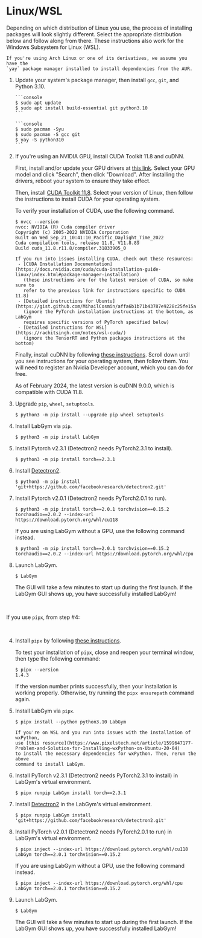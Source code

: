 # Linux/WSL

Depending on which distribution of Linux you use, the process of installing
packages will look slightly different. Select the appropriate distribution
below and follow along from there. These instructions also work for the
Windows Subsystem for Linux (WSL).

```{note}
If you're using Arch Linux or one of its derivatives, we assume you have the 
`yay` package manager installed to install dependencies from the AUR.
```

1. Update your system's package manager, then install `gcc`, `git`, and 
   Python 3.10.

   ````{tab} Ubuntu/Debian/WSL
   ```console
   $ sudo apt update
   $ sudo apt install build-essential git python3.10
   ```
   ````

   ````{tab} Arch
   ```console
   $ sudo pacman -Syu
   $ sudo pacman -S gcc git
   $ yay -S python310
   ```
   ````

2. If you're using an NVIDIA GPU, install CUDA Toolkit 11.8 and cuDNN.

   First, install and/or update your GPU drivers at
   [this link](https://www.nvidia.com/Download/index.aspx). Select your GPU
   model and click "Search", then click "Download". After installing the
   drivers, reboot your system to ensure they take effect.

   Then, install [CUDA Toolkit 11.8](https://developer.nvidia.com/cuda-11-8-0-download-archive?target_os=Linux&target_arch=x86_64).
   Select your version of Linux, then follow the instructions to install CUDA
   for your operating system.

   To verify your installation of CUDA, use the following command.

   ```pwsh-session
   $ nvcc --version
   nvcc: NVIDIA (R) Cuda compiler driver
   Copyright (c) 2005-2022 NVIDIA Corporation
   Built on Wed_Sep_21_10:41:10_Pacific_Daylight_Time_2022
   Cuda compilation tools, release 11.8, V11.8.89
   Build cuda_11.8.r11.8/compiler.31833905_0
   ```

   ```{note}
   If you run into issues installing CUDA, check out these resources:
    - [CUDA Installation Documentation](https://docs.nvidia.com/cuda/cuda-installation-guide-linux/index.html#package-manager-installation)
      (these instructions are for the latest version of CUDA, so make sure to 
      refer to the previous link for instructions specific to CUDA 11.8)
    - [Detailed instructions for Ubuntu](https://gist.github.com/MihailCosmin/affa6b1b71b43787e9228c25fe15aeba)
      (ignore the PyTorch installation instructions at the bottom, as LabGym
      requires specific versions of PyTorch specified below)
    - [Detailed instructions for WSL](https://rachitsingh.com/notes/wsl-cuda/)
      (ignore the TensorRT and Python packages instructions at the bottom)
   ```

   Finally, install cuDNN by following [these instructions](https://docs.nvidia.com/deeplearning/cudnn/installation/linux.html#installing-on-linux). 
   Scroll down until you see instructions for your operating system, then
   follow them. You will need to register an Nvidia Developer account, which 
   you can do for free.

   As of February 2024, the latest version is cuDNN 9.0.0, which is compatible
   with CUDA 11.8.

3. Upgrade `pip`, `wheel`, `setuptools`.

   ```console
   $ python3 -m pip install --upgrade pip wheel setuptools
   ```

4. Install LabGym via `pip`.
 
   ```console
   $ python3 -m pip install LabGym
   ```

5. Install Pytorch v2.3.1 (Detectron2 needs PyTorch2.3.1 to install).

   ```console
   $ python3 -m pip install torch==2.3.1
   ```

6. Install [Detectron2][].

   ```console
   $ python3 -m pip install 'git+https://github.com/facebookresearch/detectron2.git'
   ```

7. Install Pytorch v2.0.1 (Detectron2 needs PyTorch2.0.1 to run).

   ```console
   $ python3 -m pip install torch==2.0.1 torchvision==0.15.2 torchaudio==2.0.2 --index-url https://download.pytorch.org/whl/cu118
   ```

   If you are using LabGym without a GPU, use the following command instead.

   ```console
   $ python3 -m pip install torch==2.0.1 torchvision==0.15.2 torchaudio==2.0.2 --index-url https://download.pytorch.org/whl/cpu
   ```

8. Launch LabGym.

   ```console
   $ LabGym
   ```

   The GUI will take a few minutes to start up during the first launch. If the 
   LabGym GUI shows up, you have successfully installed LabGym!

&nbsp;

If you use `pipx`, from step #4:

&nbsp;
   

4. Install `pipx` by following 
   [these instructions](https://pipx.pypa.io/stable/installation/). 
   
   To test your installation of `pipx`, close and reopen your terminal window,
   then type the following command:

   ```console
   $ pipx --version
   1.4.3
   ```
   If the version number prints successfully, then your installation is working
   properly. Otherwise, try running the `pipx ensurepath` command again.

5. Install LabGym via `pipx`.
   
   ```console
   $ pipx install --python python3.10 LabGym
   ```
   
   ```{note}
   If you're on WSL and you run into issues with the installation of wxPython,
   use [this resource](https://www.pixelstech.net/article/1599647177-Problem-and-Solution-for-Installing-wxPython-on-Ubuntu-20-04)
   to install the necessary dependencies for wxPython. Then, rerun the above
   command to install LabGym.
   ```

6. Install PyTorch v2.3.1 (Detectron2 needs PyTorch2.3.1 to install) in LabGym's virtual environment.

   ```console
   $ pipx runpip LabGym install torch==2.3.1
   ```

7. Install [Detectron2][] in the LabGym's virtual environment.
   
   ```console
   $ pipx runpip LabGym install 'git+https://github.com/facebookresearch/detectron2.git'
   ```

8. Install PyTorch v2.0.1 (Detectron2 needs PyTorch2.0.1 to run) in LabGym's virtual environment.

   ```console
   $ pipx inject --index-url https://download.pytorch.org/whl/cu118 LabGym torch==2.0.1 torchvision==0.15.2
   ```

   If you are using LabGym without a GPU, use the following command instead.

   ```console
   $ pipx inject --index-url https://download.pytorch.org/whl/cpu LabGym torch==2.0.1 torchvision==0.15.2
   ```

9. Launch LabGym.

   ```console
   $ LabGym
   ```
   
   The GUI will take a few minutes to start up during the first launch. If the 
   LabGym GUI shows up, you have successfully installed LabGym!

[Detectron2]: https://github.com/facebookresearch/detectron2
